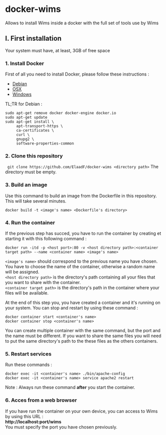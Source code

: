 # docker-wims
Allows to install Wims inside a docker with the full set of tools use by Wims

## I. First installation
Your system must have, at least, 3GB of free space

### 1. Install Docker
First of all you need to install Docker, please follow these instructions : 
+ [Debian](https://docs.docker.com/install/linux/docker-ce/debian/#uninstall-old-versions)
+ [OSX](https://docs.docker.com/docker-for-mac/install/)
+ [Windows](https://docs.docker.com/docker-for-windows/install/)

TL;TR for Debian :
```
sudo apt-get remove docker docker-engine docker.io
sudo apt-get update
sudo apt-get install \
     apt-transport-https \
     ca-certificates \
     curl \
     gnupg2 \
     software-properties-common
 ```

### 2. Clone this repository
``` git clone https://github.com/ElaadF/docker-wims <directory path>```
The directory must be empty.

### 3. Build an image
Use this command to build an image from the Dockerfile in this repository. This will take several minutes.   
```console
docker build -t <image's name> <Dockerfile's directory>
```   

### 4. Run the container
If the previous step has succed, you have to run the container by creating et starting it with this following command :   
```console
docker run -itd -p <host port>:80 -v <host directory path>:<container target path> --name <container name> <image's name>
```   

```<image's name>``` should correspond to the previous name you have chosen.   
You have to choose the name of the container, otherwise a random name will be assigned.   
```<host directory path>``` is the directory's path containing all your files that you want to share with the container.   
```<container target path>``` is the directory's path in the container where your files will be available.    

At the end of this step you, you have created a container and it's running on your system. You can stop and restart by using these command :   
```console
docker container start <container's name>
docker container stop <container's name>
```   
You can create multiple container with the same command, but the port and the name must be different. If you want to share the same files you will need to put the same directory's path to the these files as the others containers.

### 5. Restart services
Run these commands :   
```console
docker exec -it <container's name> ./bin/apache-config
docker exec -it <container's name> service apache2 restart
```   

Note : Always run these command **after** you start the container.

### 6. Acces from a web browser
If you have run the container on your own device, you can access to Wims by using this URL :   
**http://localhost:port/wims**   
You must specify the port you have chosen previously.
